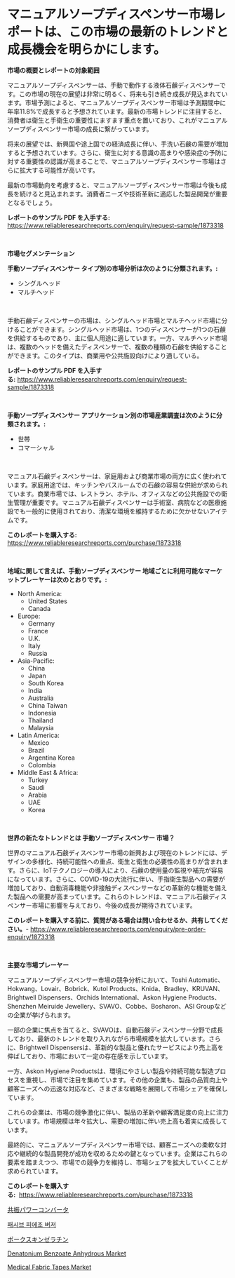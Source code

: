 <p><h1>マニュアルソープディスペンサー市場レポートは、この市場の最新のトレンドと成長機会を明らかにします。</h1></p><p><strong>市場の概要とレポートの対象範囲</strong></p>
<p><p>マニュアルソープディスペンサーは、手動で動作する液体石鹸ディスペンサーです。この市場の現在の展望は非常に明るく、将来も引き続き成長が見込まれています。市場予測によると、マニュアルソープディスペンサー市場は予測期間中に年率11.8%で成長すると予想されています。最新の市場トレンドに注目すると、消費者は衛生と手衛生の重要性にますます重点を置いており、これがマニュアルソープディスペンサー市場の成長に繋がっています。</p><p>将来の展望では、新興国や途上国での経済成長に伴い、手洗い石鹸の需要が増加すると予想されています。さらに、衛生に対する意識の高まりや感染症の予防に対する重要性の認識が高まることで、マニュアルソープディスペンサー市場はさらに拡大する可能性が高いです。</p><p>最新の市場動向を考慮すると、マニュアルソープディスペンサー市場は今後も成長を続けると見込まれます。消費者ニーズや技術革新に適応した製品開発が重要となるでしょう。</p></p>
<p><strong>レポートのサンプル PDF を入手する:</strong> <a href="https://www.reliableresearchreports.com/enquiry/request-sample/1873318">https://www.reliableresearchreports.com/enquiry/request-sample/1873318</a></p>
<p>&nbsp;</p>
<p><strong>市場セグメンテーション</strong></p>
<p><strong>手動ソープディスペンサー タイプ別の市場分析は次のように分類されます。:</strong></p>
<p><ul><li>シングルヘッド</li><li>マルチヘッド</li></ul></p>
<p>&nbsp;</p>
<p><p>手動石鹸ディスペンサーの市場は、シングルヘッド市場とマルチヘッド市場に分けることができます。シングルヘッド市場は、1つのディスペンサーが1つの石鹸を供給するものであり、主に個人用途に適しています。一方、マルチヘッド市場は、複数のヘッドを備えたディスペンサーで、複数の種類の石鹸を供給することができます。このタイプは、商業用や公共施設向けにより適している。</p></p>
<p><strong>レポートのサンプル PDF を入手する:</strong>&nbsp;<a href="https://www.reliableresearchreports.com/enquiry/request-sample/1873318">https://www.reliableresearchreports.com/enquiry/request-sample/1873318</a></p>
<p>&nbsp;</p>
<p><strong> 手動ソープディスペンサー アプリケーション別の市場産業調査は次のように分類されます。:</strong></p>
<p><ul><li>世帯</li><li>コマーシャル</li></ul></p>
<p>&nbsp;</p>
<p><p>マニュアル石鹸ディスペンサーは、家庭用および商業市場の両方に広く使われています。家庭用途では、キッチンやバスルームでの石鹸の容易な供給が求められています。商業市場では、レストラン、ホテル、オフィスなどの公共施設での衛生管理が重要です。マニュアル石鹸ディスペンサーは手術室、病院などの医療施設でも一般的に使用されており、清潔な環境を維持するために欠かせないアイテムです。</p></p>
<p><strong>このレポートを購入する:</strong>&nbsp; <a href="https://www.reliableresearchreports.com/purchase/1873318">https://www.reliableresearchreports.com/purchase/1873318</a></p>
<p>&nbsp;</p>
<p><strong>地域に関して言えば、手動ソープディスペンサー 地域ごとに利用可能なマーケットプレーヤーは次のとおりです。:</strong></p>
<p><ul>
    <li>
        North America:
        <ul>
            <li>United States</li>
            <li>Canada</li>
        </ul>
    </li>
    <li>
        Europe:
        <ul>
            <li>Germany</li>
            <li>France</li>
            <li>U.K.</li>
            <li>Italy</li>
            <li>Russia</li>
        </ul>
    </li>
    <li>
        Asia-Pacific:
        <ul>
            <li>China</li>
            <li>Japan</li>
            <li>South Korea</li>
            <li>India</li>
            <li>Australia</li>
            <li>China Taiwan</li>
            <li>Indonesia</li>
            <li>Thailand</li>
            <li>Malaysia</li>
        </ul>
    </li>
    <li>
        Latin America:
        <ul>
            <li>Mexico</li>
            <li>Brazil</li>
            <li>Argentina Korea</li>
            <li>Colombia</li>
        </ul>
    </li>
    <li>
        Middle East & Africa:
        <ul>
            <li>Turkey</li>
            <li>Saudi</li>
            <li>Arabia</li>
            <li>UAE</li>
            <li>Korea</li>
        </ul>
    </li>
    </ul></p>
<p>&nbsp;</p>
<p><strong>世界の新たなトレンドとは 手動ソープディスペンサー 市場？</strong></p>
<p><p>世界のマニュアル石鹸ディスペンサー市場の新興および現在のトレンドには、デザインの多様化、持続可能性への重点、衛生と衛生の必要性の高まりが含まれます。さらに、IoTテクノロジーの導入により、石鹸の使用量の監視や補充が容易になっています。さらに、COVID-19の大流行に伴い、手指衛生製品への需要が増加しており、自動消毒機能や非接触ディスペンサーなどの革新的な機能を備えた製品への需要が高まっています。これらのトレンドは、マニュアル石鹸ディスペンサー市場に影響を与えており、今後の成長が期待されています。</p></p>
<p><strong>このレポートを購入する前に、質問がある場合は問い合わせるか、共有してください。</strong>- <a href="https://www.reliableresearchreports.com/enquiry/pre-order-enquiry/1873318">https://www.reliableresearchreports.com/enquiry/pre-order-enquiry/1873318</a></p>
<p>&nbsp;</p>
<p><strong>主要な市場プレーヤー</strong></p>
<p><p>マニュアルソープディスペンサー市場の競争分析において、Toshi Automatic、Hokwang、Lovair、Bobrick、Kutol Products、Knida、Bradley、KRUVAN、Brightwell Dispensers、Orchids International、Askon Hygiene Products、Shenzhen Meiruide Jewellery、SVAVO、Cobbe、Bosharon、ASI Groupなどの企業が挙げられます。</p><p>一部の企業に焦点を当てると、SVAVOは、自動石鹸ディスペンサー分野で成長しており、最新のトレンドを取り入れながら市場規模を拡大しています。さらに、Brightwell Dispensersは、革新的な製品と優れたサービスにより売上高を伸ばしており、市場において一定の存在感を示しています。</p><p>一方、Askon Hygiene Productsは、環境にやさしい製品や持続可能な製造プロセスを重視し、市場で注目を集めています。その他の企業も、製品の品質向上や顧客ニーズへの迅速な対応など、さまざまな戦略を展開して市場シェアを確保しています。</p><p>これらの企業は、市場の競争激化に伴い、製品の革新や顧客満足度の向上に注力しています。市場規模は年々拡大し、需要の増加に伴い売上高も着実に成長しています。</p><p>最終的に、マニュアルソープディスペンサー市場では、顧客ニーズへの柔軟な対応や継続的な製品開発が成功を収めるための鍵となっています。企業はこれらの要素を踏まえつつ、市場での競争力を維持し、市場シェアを拡大していくことが求められています。</p></p>
<p><strong>このレポートを購入する:</strong>&nbsp;&nbsp;<a href="https://www.reliableresearchreports.com/purchase/1873318">https://www.reliableresearchreports.com/purchase/1873318</a></p>
<p><p><a href="https://medium.com/@reyeshowell655/%E5%85%B1%E6%8C%AF%E5%9E%8B%E9%9B%BB%E6%BA%90%E3%82%B3%E3%83%B3%E3%83%90%E3%83%BC%E3%82%BF%E5%B8%82%E5%A0%B4%E3%81%AE%E8%A6%8F%E6%A8%A1-cagr-%E3%83%88%E3%83%AC%E3%83%B3%E3%83%89-2024-2030-a7343794b5f3">共振パワーコンバータ</a></p><p><a href="https://github.com/vsnao330707/Market-Research-Report-List-1/blob/main/83648462191.md">패시브 피에조 버저</a></p><p><a href="https://medium.com/@arimuller2009/%E8%B1%9A%E7%9A%AE%E3%82%B8%E3%82%A7%E3%83%A9%E3%83%81%E3%83%B3%E5%B8%82%E5%A0%B4-%E5%B8%82%E5%A0%B4%E3%82%B7%E3%82%A7%E3%82%A2-%E5%B8%82%E5%A0%B4%E3%83%88%E3%83%AC%E3%83%B3%E3%83%89-%E5%B0%86%E6%9D%A5%E3%81%AE%E6%88%90%E9%95%B7%E3%82%92%E6%8E%A2%E3%82%8B-891384161478">ポークスキンゼラチン</a></p><p><a href="https://github.com/luckyshygirl/Market-Research-Report-List-3/blob/main/denatonium-benzoate-anhydrous-market.md">Denatonium Benzoate Anhydrous Market</a></p><p><a href="https://issuu.com/reportprime-2/docs/medical-fabric-tapes-market-size-2030.pptx">Medical Fabric Tapes Market</a></p></p>